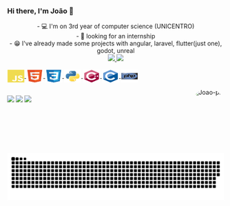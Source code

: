 ### Hi there, I'm João 👋
<div align="center">
- 💻 I'm on 3rd year of computer science (UNICENTRO) <br>
- 🤞  looking for an internship <br>
- 😁 I've already made some projects with angular, laravel, flutter(just one), godot, unreal <br>
</div>

<div align="center">
  <a href="https://github.com/Fibler01">
  <img height="180em" src="https://github-readme-stats.vercel.app/api?username=Fibler01&show_icons=true&theme=midnight-purple&include_all_commits=true&count_private=true"/>
  <img height="180em" src="https://github-readme-stats.vercel.app/api/top-langs/?username=Fibler01&layout=compact&langs_count=7&theme=midnight-purple"/>
</div>
<div style="display: inline_block"><br>
  <img align="center" alt="Joao-Js" height="30" width="40" src="https://raw.githubusercontent.com/devicons/devicon/master/icons/javascript/javascript-plain.svg">
  <img align="center" alt="Joao-HTML" height="30" width="40" src="https://raw.githubusercontent.com/devicons/devicon/master/icons/html5/html5-original.svg">
  <img align="center" alt="Joao-CSS" height="30" width="40" src="https://raw.githubusercontent.com/devicons/devicon/master/icons/css3/css3-original.svg">
  <img align="center" alt="Joao-Python" height="30" width="40" src="https://raw.githubusercontent.com/devicons/devicon/master/icons/python/python-original.svg">
  <img align="center" alt="Joao-Cpp" height="30" width="40" src="https://raw.githubusercontent.com/devicons/devicon/master/icons/cplusplus/cplusplus-original.svg">
  <img align="center" alt="Joao-C" height="30" width="40" src="https://raw.githubusercontent.com/devicons/devicon/master/icons/c/c-original.svg">
  <img align="center" alt="Joao-php" height="30" width="40" src="https://raw.githubusercontent.com/devicons/devicon/master/icons/php/php-original.svg">
  
  
  <img align="right" alt="Joao-pic" height="150" style="border-radius:50px;" 
       src="https://scontent.fgpb1-1.fna.fbcdn.net/v/t1.6435-9/125960628_297066325355159_4727672802607171117_n.png?_nc_cat=109&ccb=1-5&_nc_sid=09cbfe&_nc_eui2=AeFQrX2rnAWUGbq_f3moPS7OPr_m278Fbo0-v-bbvwVujf67Du0U7QtREpeHuw5uNKc4S2hg7eM_l2s-W4Ol4JqI&_nc_ohc=_6WwMJI5tncAX-EmiNj&_nc_ht=scontent.fgpb1-1.fna&oh=00_AT_N9at4YioqgM7v-joVzFGXYk5xGTVp5tXBNbxSBfU8Og&oe=623DDA8C">
</div>
  
  ##
 
<div> 
  
  <a href="https://www.instagram.com/joao_fibler" target="_blank"><img src="https://img.shields.io/badge/-Instagram-%23E4405F?style=for-the-badge&logo=instagram&logoColor=white" target="_blank"></a>
 	<a href="https://www.twitch.tv/joao_fibler" target="_blank"><img src="https://img.shields.io/badge/Twitch-9146FF?style=for-the-badge&logo=twitch&logoColor=white" target="_blank"></a>
  <a href = "mailto:joaopedror6@gmail.com"><img src="https://img.shields.io/badge/-Gmail-%23333?style=for-the-badge&logo=gmail&logoColor=white" target="_blank"></a>
 
  ![Snake animation](https://github.com/Fibler01/Fibler01/blob/output/github-contribution-grid-snake.svg)
 
</div>
